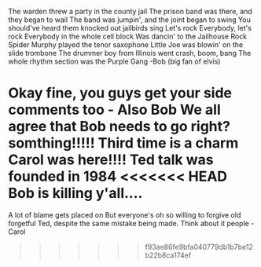 The warden threw a party in the county jail
The prison band was there, and they began to wail
The band was jumpin', and the joint began to swing
You should've heard them knocked out jailbirds sing
Let's rock
Everybody, let's rock
Everybody in the whole cell block
Was dancin' to the Jailhouse Rock
Spider Murphy played the tenor saxophone
Little Joe was blowin' on the slide trombone
The drummer boy from Illinois went crash, boom, bang
The whole rhythm section was the Purple Gang
-Bob (big fan of elvis)

Okay fine, you guys get your side comments too - Also Bob
We all agree that Bob needs to go right?
somthing!!!!!
Third time is a charm
Carol was here!!!!
Ted talk was founded in 1984
<<<<<<< HEAD
Bob is killing y'all....
=======

A lot of blame gets placed on But everyone's oh so willing to forgive old forgetful Ted, despite the same mistake being made. Think about it people -Carol
>>>>>>> f93ae86fe9bfa040779db1b7be12b22b8ca174ef
